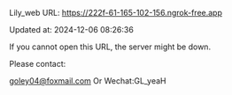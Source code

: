 Lily_web URL: https://222f-61-165-102-156.ngrok-free.app

Updated at: 2024-12-06 08:26:36

If you cannot open this URL, the server might be down.

Please contact: 

goley04@foxmail.com Or Wechat:GL_yeaH